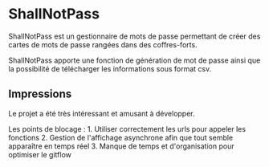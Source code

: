 # ShallNotPass

ShallNotPass est un gestionnaire de mots de passe permettant de créer des cartes de mots de passe rangées dans des coffres-forts.

ShallNotPass apporte une fonction de génération de mot de passe ainsi que la possibilité de télécharger les informations sous format csv.

## Impressions

Le projet a été très intéressant et amusant à développer.

Les points de blocage :
    1. Utiliser correctement les urls pour appeler les fonctions
    2. Gestion de l'affichage asynchrone afin que tout semble apparaître en temps réel
    3. Manque de temps et d'organisation pour optimiser le gitflow